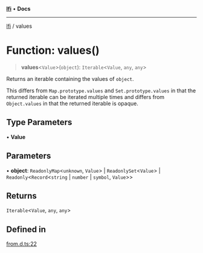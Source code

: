 [**lfi**](../readme.md) • **Docs**

***

[lfi](../globals.md) / values

# Function: values()

> **values**\<`Value`\>(`object`): `Iterable`\<`Value`, `any`, `any`\>

Returns an iterable containing the values of `object`.

This differs from `Map.prototype.values` and `Set.prototype.values` in that
the returned iterable can be iterated multiple times and differs from
`Object.values` in that the returned iterable is opaque.

## Type Parameters

• **Value**

## Parameters

• **object**: `ReadonlyMap`\<`unknown`, `Value`\> \| `ReadonlySet`\<`Value`\> \| `Readonly`\<`Record`\<`string` \| `number` \| `symbol`, `Value`\>\>

## Returns

`Iterable`\<`Value`, `any`, `any`\>

## Defined in

[from.d.ts:22](https://github.com/TomerAberbach/lfi/blob/fd6e1ff9d7b7d249090f89ead6d0a30e26aba2e4/src/operations/from.d.ts#L22)
